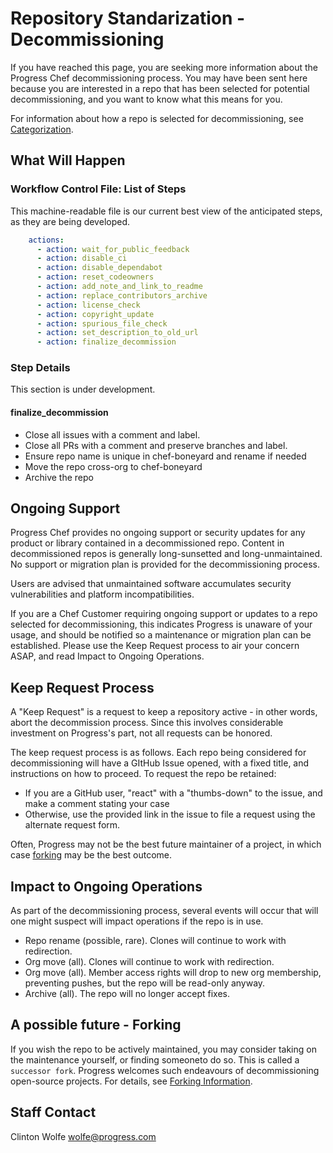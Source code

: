 # Repository Standarization - Decommissioning

If you have reached this page, you are seeking more information about the Progress Chef decommissioning process. You may have been sent here because you are interested in a repo that has been selected for potential decommissioning, and you want to know what this means for you.

For information about how a repo is selected for decommissioning, see [Categorization](categorization.md).

## What Will Happen

### Workflow Control File: List of Steps

This machine-readable file is our current best view of the anticipated steps, as they are being developed.

```yaml
    actions:
      - action: wait_for_public_feedback
      - action: disable_ci
      - action: disable_dependabot
      - action: reset_codeowners
      - action: add_note_and_link_to_readme
      - action: replace_contributors_archive
      - action: license_check
      - action: copyright_update
      - action: spurious_file_check
      - action: set_description_to_old_url
      - action: finalize_decommission
```

### Step Details

This section is under development.

#### finalize_decommission

* Close all issues with a comment and label.
* Close all PRs with a comment and preserve branches and label.
* Ensure repo name is unique in chef-boneyard and rename if needed
* Move the repo cross-org to chef-boneyard
* Archive the repo

## Ongoing Support

Progress Chef provides no ongoing support or security updates for any product or library contained in a decommissioned repo. Content in decommissioned repos is generally long-sunsetted and long-unmaintained. No support or migration plan is provided for the decommissioning process.

Users are advised that unmaintained software accumulates security vulnerabilities and platform incompatibilities. 

If you are a Chef Customer requiring ongoing support or updates to a repo selected for decommissioning, this indicates Progress is unaware of your usage, and should be notified so a maintenance or migration plan can be established. Please use the Keep Request process to air your concern ASAP, and read Impact to Ongoing Operations.

## Keep Request Process

A "Keep Request" is a request to keep a repository active - in other words, abort the decommission process. Since this involves considerable investment on Progress's part, not all requests can be honored.

The keep request process is as follows. Each repo being considered for decommissioning will have a GItHub Issue opened, with a fixed title, and instructions on how to proceed. To request the repo be retained:

 * If you are a GitHub user, "react" with a "thumbs-down" to the issue, and make a comment stating your case
 * Otherwise, use the provided link in the issue to file a request using the alternate request form.

Often, Progress may not be the best future maintainer of a project, in which case [forking](forking.md) may be the best outcome.

## Impact to Ongoing Operations

As part of the decommissioning process, several events will occur that will one might suspect will impact operations if the repo is in use.

 * Repo rename (possible, rare). Clones will continue to work with redirection.
 * Org move (all). Clones will continue to work with redirection.
 * Org move (all). Member access rights will drop to new org membership, preventing pushes, but the repo will be read-only anyway.
 * Archive (all). The repo will no longer accept fixes.

## A possible future - Forking

If you wish the repo to be actively maintained, you may consider taking on the maintenance yourself, or finding someoneto do so. This is called a `successor fork`. Progress welcomes such endeavours of decommissioning open-source projects. For details, see [Forking Information](forking.md).

## Staff Contact

Clinton Wolfe
wolfe@progress.com